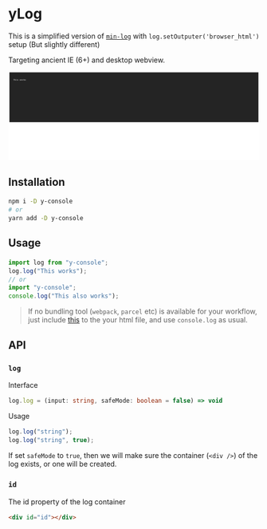 # yLog

This is a simplified version of [`min-log`](https://github.com/chunpu/min-log) with `log.setOutputer('browser_html')` setup (But slightly different)

Targeting ancient IE (6+) and desktop webview.

![screenShot](./test/screenshot.png)

## Installation

```bash
npm i -D y-console
# or
yarn add -D y-console
```

## Usage

```js
import log from "y-console";
log.log("This works");
// or
import "y-console";
console.log("This also works");
```

> If no bundling tool (`webpack`, `parcel` etc) is available for your workflow, just include [this](./dist/index.umd.js) to the your html file, and use `console.log` as usual.

## API

### `log`

Interface

```ts
log.log = (input: string, safeMode: boolean = false) => void
```

Usage

```js
log.log("string");
log.log("string", true);
```

If set `safeMode` to `true`, then we will make sure the container (`<div />`) of the log exists, or one will be created.

### `id`

The id property of the log container

```html
<div id="id"></div>
```

